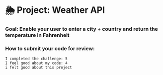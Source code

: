 # 🌦 Project: Weather API

### Goal: Enable your user to enter a city + country and return the temperature in Fahrenheit

### How to submit your code for review:

```
I completed the challenge: 5
I feel good about my code: 4
i felt good about this project
```
